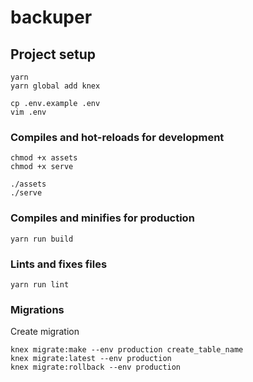 # backuper

## Project setup
```
yarn
yarn global add knex

cp .env.example .env
vim .env
```

### Compiles and hot-reloads for development
```
chmod +x assets
chmod +x serve

./assets
./serve
```

### Compiles and minifies for production
```
yarn run build
```

### Lints and fixes files
```
yarn run lint
```

### Migrations

Create migration
```
knex migrate:make --env production create_table_name
knex migrate:latest --env production
knex migrate:rollback --env production
```
